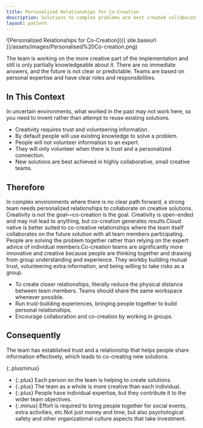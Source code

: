 ```yaml
---
title: Personalized Relationships for Co-Creation
description: Solutions to complex problems are best created collaboratively by teams with high levels of interpersonal connection
layout: pattern
---
```


![Personalized Relationships for Co-Creation]({{ site.baseurl }}/assets/images/Personalised%20Co-creation.png)

The team is working on the more creative part of the implementation and still is only partially knowledgeable about it. There are no immediate answers, and the future is not clear or predictable. Teams are based on personal expertise and have clear roles and responsibilities.

## In This Context

In uncertain environments, what worked in the past may not work here, so you need to invent rather than attempt to reuse existing solutions.

- Creativity requires trust and volunteering information.
- By default people will use existing knowledge to solve a problem.
- People will not volunteer information to an expert.
- They will only volunteer when there is trust and a personalized connection.
- New solutions are best achieved in highly collaborative, small creative teams.

## Therefore

In complex environments where there is no clear path forward, a strong team needs personalized relationships to collaborate on creative solutions. Creativity is not the goal—co-creation is the goal. Creativity is open-ended and may not lead to anything, but co-creation generates results.Cloud native is better suited to co-creative relationships where the team itself collaborates on the future solution with all team members participating. People are solving the problem together rather than relying on the expert advice of individual members.Co-creation teams are significantly more innovative and creative because people are thinking together and drawing from group understanding and experience. They workby building mutual trust, volunteering extra information, and being willing to take risks as a group.

- To create closer relationships, literally reduce the physical distance between team members. Teams should share the same workspace whenever possible.
- Run trust-building experiences, bringing people together to build personal relationships.
- Encourage collaboration and co-creation by working in groups.

## Consequently

The team has established trust and a relationship that helps people share information effectively, which leads to co-creating new solutions.

{:.plusminus}
- {:.plus} Each person on the team is helping to create solutions.
- {:.plus} The team as a whole is more creative than each individual.
- {:.plus} People have individual expertise, but they contribute it to the wider team objectives.
- {:.minus} Effort is required to bring people together for social events, extra activities, etc.Not just money and time, but also psychological safety and other organizational culture aspects that take investment.
